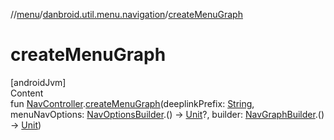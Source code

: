 //[menu](../index.md)/[danbroid.util.menu.navigation](index.md)/[createMenuGraph](create-menu-graph.md)



# createMenuGraph  
[androidJvm]  
Content  
fun [NavController](https://developer.android.com/reference/kotlin/androidx/navigation/NavController.html).[createMenuGraph](create-menu-graph.md)(deeplinkPrefix: [String](https://kotlinlang.org/api/latest/jvm/stdlib/kotlin/-string/index.html), menuNavOptions: [NavOptionsBuilder](https://developer.android.com/reference/kotlin/androidx/navigation/NavOptionsBuilder.html).() -> [Unit](https://kotlinlang.org/api/latest/jvm/stdlib/kotlin/-unit/index.html)?, builder: [NavGraphBuilder](https://developer.android.com/reference/kotlin/androidx/navigation/NavGraphBuilder.html).() -> [Unit](https://kotlinlang.org/api/latest/jvm/stdlib/kotlin/-unit/index.html))  



